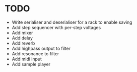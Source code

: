 # TODO
- Write serialiser and deserialiser for a rack to enable saving
- Add step sequencer with per-step voltages
- Add mixer
- Add delay
- Add reverb
- Add highpass output to filter 
- Add resonance to filter
- Add midi input
- Add sample player

